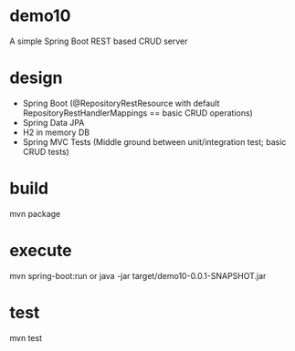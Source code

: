 # demo10
A simple Spring Boot REST based CRUD server

# design
+ Spring Boot (@RepositoryRestResource with default RepositoryRestHandlerMappings == basic CRUD operations)
+ Spring Data JPA 
+ H2 in memory DB
+ Spring MVC Tests (Middle ground between unit/integration test; basic CRUD tests)

# build
mvn package

# execute
mvn spring-boot:run or
java -jar target/demo10-0.0.1-SNAPSHOT.jar

# test
mvn test
